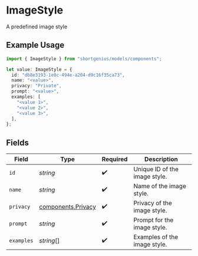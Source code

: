# ImageStyle

A predefined image style

## Example Usage

```typescript
import { ImageStyle } from "shortgenius/models/components";

let value: ImageStyle = {
  id: "db8e3193-1e0c-494e-a204-d9c16f35ca73",
  name: "<value>",
  privacy: "Private",
  prompt: "<value>",
  examples: [
    "<value 1>",
    "<value 2>",
    "<value 3>",
  ],
};
```

## Fields

| Field                                                    | Type                                                     | Required                                                 | Description                                              |
| -------------------------------------------------------- | -------------------------------------------------------- | -------------------------------------------------------- | -------------------------------------------------------- |
| `id`                                                     | *string*                                                 | :heavy_check_mark:                                       | Unique ID of the image style.                            |
| `name`                                                   | *string*                                                 | :heavy_check_mark:                                       | Name of the image style.                                 |
| `privacy`                                                | [components.Privacy](../../models/components/privacy.md) | :heavy_check_mark:                                       | Privacy of the image style.                              |
| `prompt`                                                 | *string*                                                 | :heavy_check_mark:                                       | Prompt for the image style.                              |
| `examples`                                               | *string*[]                                               | :heavy_check_mark:                                       | Examples of the image style.                             |